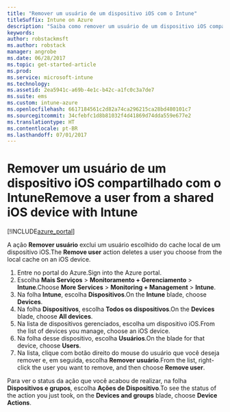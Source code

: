 ```yaml
---
title: "Remover um usuário de um dispositivo iOS com o Intune"
titleSuffix: Intune on Azure
description: "Saiba como remover um usuário de um dispositivo iOS compartilhado com o Intune.”"
keywords: 
author: robstackmsft
ms.author: robstack
manager: angrobe
ms.date: 06/28/2017
ms.topic: get-started-article
ms.prod: 
ms.service: microsoft-intune
ms.technology: 
ms.assetid: 2ea5941c-a69b-4e1c-b42c-a1fc0c3a7de7
ms.suite: ems
ms.custom: intune-azure
ms.openlocfilehash: 6617184561c2d82a74ca296215ca28bd480101c7
ms.sourcegitcommit: 34cfebfc1d8b81032f4d41869d74dda559e677e2
ms.translationtype: HT
ms.contentlocale: pt-BR
ms.lasthandoff: 07/01/2017
---
```

# <span data-ttu-id="287e2-103">Remover um usuário de um dispositivo iOS compartilhado com o Intune</span><span class="sxs-lookup"><span data-stu-id="287e2-103">Remove a user from a shared iOS device with Intune</span></span>
<a id="remove-a-user-from-a-shared-ios-device-with-intune" class="xliff"></a>


[!INCLUDE[azure_portal](./includes/azure_portal.md)]

<span data-ttu-id="287e2-104">A ação **Remover usuário** exclui um usuário escolhido do cache local de um dispositivo iOS.</span><span class="sxs-lookup"><span data-stu-id="287e2-104">The **Remove user** action deletes a user you choose from the local cache on an iOS device.</span></span> 

1. <span data-ttu-id="287e2-105">Entre no portal do Azure.</span><span class="sxs-lookup"><span data-stu-id="287e2-105">Sign into the Azure portal.</span></span>
2. <span data-ttu-id="287e2-106">Escolha **Mais Serviços** > **Monitoramento + Gerenciamento** > **Intune**.</span><span class="sxs-lookup"><span data-stu-id="287e2-106">Choose **More Services** > **Monitoring + Management** > **Intune**.</span></span>
3. <span data-ttu-id="287e2-107">Na folha **Intune**, escolha **Dispositivos**.</span><span class="sxs-lookup"><span data-stu-id="287e2-107">On the **Intune** blade, choose **Devices**.</span></span>
4. <span data-ttu-id="287e2-108">Na folha **Dispositivos**, escolha **Todos os dispositivos**.</span><span class="sxs-lookup"><span data-stu-id="287e2-108">On the **Devices** blade, choose **All devices**.</span></span>
5. <span data-ttu-id="287e2-109">Na lista de dispositivos gerenciados, escolha um dispositivo iOS.</span><span class="sxs-lookup"><span data-stu-id="287e2-109">From the list of devices you manage, choose an iOS device.</span></span>
6. <span data-ttu-id="287e2-110">Na folha desse dispositivo, escolha **Usuários**.</span><span class="sxs-lookup"><span data-stu-id="287e2-110">On the blade for that device, choose **Users**.</span></span>
7. <span data-ttu-id="287e2-111">Na lista, clique com botão direito do mouse do usuário que você deseja remover e, em seguida, escolha **Remover usuário**.</span><span class="sxs-lookup"><span data-stu-id="287e2-111">From the list, right-click the user you want to remove, and then choose **Remove user**.</span></span>

<span data-ttu-id="287e2-112">Para ver o status da ação que você acabou de realizar, na folha **Dispositivos e grupos**, escolha **Ações de Dispositivo**.</span><span class="sxs-lookup"><span data-stu-id="287e2-112">To see the status of the action you just took, on the **Devices and groups** blade, choose **Device Actions**.</span></span>
